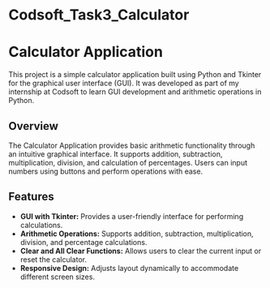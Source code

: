 # Codsoft_Task3_Calculator
# Calculator Application

This project is a simple calculator application built using Python and Tkinter for the graphical user interface (GUI). It was developed as part of my internship at Codsoft to learn GUI development and arithmetic operations in Python.

## Overview

The Calculator Application provides basic arithmetic functionality through an intuitive graphical interface. It supports addition, subtraction, multiplication, division, and calculation of percentages. Users can input numbers using buttons and perform operations with ease.

## Features

- **GUI with Tkinter:** Provides a user-friendly interface for performing calculations.
- **Arithmetic Operations:** Supports addition, subtraction, multiplication, division, and percentage calculations.
- **Clear and All Clear Functions:** Allows users to clear the current input or reset the calculator.
- **Responsive Design:** Adjusts layout dynamically to accommodate different screen sizes.

